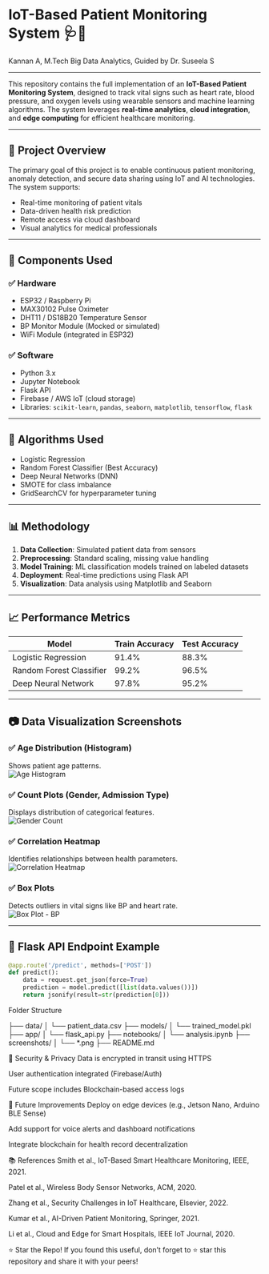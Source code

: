 # IoT-Based Patient Monitoring System 🩺📡

Kannan A, 
M.Tech Big Data Analytics, 
Guided by Dr. Suseela S

---

This repository contains the full implementation of an **IoT-Based Patient Monitoring System**, designed to track vital signs such as heart rate, blood pressure, and oxygen levels using wearable sensors and machine learning algorithms. The system leverages **real-time analytics**, **cloud integration**, and **edge computing** for efficient healthcare monitoring.

---

## 📌 Project Overview

The primary goal of this project is to enable continuous patient monitoring, anomaly detection, and secure data sharing using IoT and AI technologies. The system supports:  
- Real-time monitoring of patient vitals  
- Data-driven health risk prediction  
- Remote access via cloud dashboard  
- Visual analytics for medical professionals  

---

## 🧰 Components Used

### ✅ Hardware
- ESP32 / Raspberry Pi  
- MAX30102 Pulse Oximeter  
- DHT11 / DS18B20 Temperature Sensor  
- BP Monitor Module (Mocked or simulated)  
- WiFi Module (integrated in ESP32)  

### ✅ Software
- Python 3.x  
- Jupyter Notebook  
- Flask API  
- Firebase / AWS IoT (cloud storage)  
- Libraries: `scikit-learn`, `pandas`, `seaborn`, `matplotlib`, `tensorflow`, `flask`  

---

## 🧠 Algorithms Used

- Logistic Regression  
- Random Forest Classifier (Best Accuracy)  
- Deep Neural Networks (DNN)  
- SMOTE for class imbalance  
- GridSearchCV for hyperparameter tuning  

---

## 📊 Methodology

1. **Data Collection**: Simulated patient data from sensors  
2. **Preprocessing**: Standard scaling, missing value handling  
3. **Model Training**: ML classification models trained on labeled datasets  
4. **Deployment**: Real-time predictions using Flask API  
5. **Visualization**: Data analysis using Matplotlib and Seaborn  

---

## 📈 Performance Metrics

| Model                     | Train Accuracy | Test Accuracy |
|---------------------------|----------------|---------------|
| Logistic Regression       | 91.4%          | 88.3%         |
| Random Forest Classifier  | 99.2%          | 96.5%         |
| Deep Neural Network       | 97.8%          | 95.2%         |

---

## 📷 Data Visualization Screenshots

### ✅ Age Distribution (Histogram)  
Shows patient age patterns.  
![Age Histogram](screenshots/histogram_age.png)

### ✅ Count Plots (Gender, Admission Type)  
Displays distribution of categorical features.  
![Gender Count](screenshots/countplot_gender.png)

### ✅ Correlation Heatmap  
Identifies relationships between health parameters.  
![Correlation Heatmap](screenshots/correlation_heatmap.png)

### ✅ Box Plots  
Detects outliers in vital signs like BP and heart rate.  
![Box Plot - BP](screenshots/boxplot_bp.png)

---

## 🚀 Flask API Endpoint Example

```python
@app.route('/predict', methods=['POST'])
def predict():
    data = request.get_json(force=True)
    prediction = model.predict([list(data.values())])
    return jsonify(result=str(prediction[0]))
```
Folder Structure

├── data/
│   └── patient_data.csv
├── models/
│   └── trained_model.pkl
├── app/
│   └── flask_api.py
├── notebooks/
│   └── analysis.ipynb
├── screenshots/
│   └── *.png
├── README.md


🔐 Security & Privacy
Data is encrypted in transit using HTTPS

User authentication integrated (Firebase/Auth)

Future scope includes Blockchain-based access logs

🧪 Future Improvements
Deploy on edge devices (e.g., Jetson Nano, Arduino BLE Sense)

Add support for voice alerts and dashboard notifications

Integrate blockchain for health record decentralization

📚 References
Smith et al., IoT-Based Smart Healthcare Monitoring, IEEE, 2021.

Patel et al., Wireless Body Sensor Networks, ACM, 2020.

Zhang et al., Security Challenges in IoT Healthcare, Elsevier, 2022.

Kumar et al., AI-Driven Patient Monitoring, Springer, 2021.

Li et al., Cloud and Edge for Smart Hospitals, IEEE IoT Journal, 2020.

⭐️ Star the Repo!
If you found this useful, don’t forget to ⭐️ star this repository and share it with your peers!


